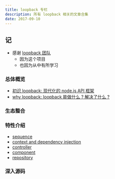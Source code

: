 ```yaml
---
title: loopback 专栏
description: 所有 loopback 相关的文章合集
date: 2017-09-10
---
```


## 记

* 感谢 [loopback 团队](https://github.com/strongloop/loopback-next#team)
  - 因为这个项目
  - 也因为从中有所学习

### 总体概览

* [初识 loopback: 现代化的 node.js API 框架](2017-introducing-loopback-next.md)
* [why loopback: loopback 能做什么 ? 解决了什么 ?](2017-what-is-loopback-good-for.md)

### 生态整合

### 特性介绍

* [sequence](2017-introducing-loopback-sequence.md)
* [context and dependency injection](2017-introducing-loopback-context-dependency-injection.md)
* [controller](2017-introducing-loopback-controller.md)
* [component](2017-introducing-loopback-component.md)
* [repository](2017-introducing-loopback-repository.md)

### 深入源码
